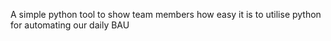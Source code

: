 A simple python tool to show team members how easy it is to utilise python for automating our daily BAU
